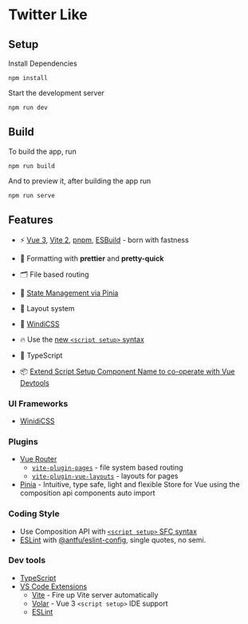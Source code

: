 # Twitter Like

## Setup

Install Dependencies

```
npm install
```

Start the development server

```
npm run dev
```

## Build

To build the app, run

```
npm run build
```

And to preview it, after building the app run

```
npm run serve
```

## Features

- ⚡️ [Vue 3](https://github.com/vuejs/vue-next),
  [Vite 2](https://github.com/vitejs/vite), [pnpm](https://pnpm.js.org/),
  [ESBuild](https://github.com/evanw/esbuild) - born with fastness

- 🎨 Formatting with **prettier** and **pretty-quick**

- 🗂 File based routing

- 🍍 [State Management via Pinia](https://pinia.esm.dev/)

- 📑 Layout system

- 🎨 [WindiCSS](https://windicss.org/)

- 🔥 Use the [new `<script setup>` syntax](https://github.com/vuejs/rfcs/pull/227)

- 🦾 TypeScript

- 📦
  [Extend Script Setup Component Name to co-operate with Vue Devtools](https://github.com/vbenjs/vite-plugin-vue-setup-extend)

### UI Frameworks

- [WinidiCSS](https://windicss.org/)

### Plugins

- [Vue Router](https://github.com/vuejs/vue-router)
  - [`vite-plugin-pages`](https://github.com/hannoeru/vite-plugin-pages) - file system
    based routing
  - [`vite-plugin-vue-layouts`](https://github.com/JohnCampionJr/vite-plugin-vue-layouts) -
    layouts for pages
- [Pinia](https://pinia.esm.dev) - Intuitive, type safe, light and flexible Store for Vue
  using the composition api
  components auto import

### Coding Style

- Use Composition API with
  [`<script setup>` SFC syntax](https://github.com/vuejs/rfcs/pull/227)
- [ESLint](https://eslint.org/) with
  [@antfu/eslint-config](https://github.com/antfu/eslint-config), single quotes, no semi.

### Dev tools

- [TypeScript](https://www.typescriptlang.org/)
- [VS Code Extensions](./.vscode/extensions.json)
  - [Vite](https://marketplace.visualstudio.com/items?itemName=antfu.vite) - Fire up Vite
    server automatically
  - [Volar](https://marketplace.visualstudio.com/items?itemName=johnsoncodehk.volar) - Vue
    3 `<script setup>` IDE support
  - [ESLint](https://marketplace.visualstudio.com/items?itemName=dbaeumer.vscode-eslint)
